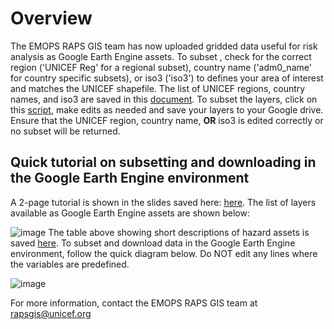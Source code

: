 # Overview

The EMOPS RAPS GIS team has now uploaded gridded data useful for risk analysis as Google Earth Engine assets. To subset , check for the correct region ('UNICEF Reg' for a regional subset), country name ('adm0_name' for country specific subsets), or iso3 ('iso3') to defines your area of interest and matches the UNICEF shapefile. The list of UNICEF regions, country names, and iso3 are saved in this <a href="https://github.com/emopsraps/Subsets/blob/main/UNICEF_Geosight_Country_id.csv">document</a>. To subset the layers, click on this <a href="https://code.earthengine.google.com/?scriptPath=users%2Femopsraps%2FScripts%3ASubset%20gridded%20data%20by%20country%20or%20region%2020240924">script</a>, make edits as needed and save your layers to your Google drive. Ensure that the UNICEF region, country name, <b>OR</b> iso3 is edited correctly or no subset will be returned.

## Quick tutorial on subsetting and downloading in the Google Earth Engine environment
A 2-page tutorial is shown in the slides saved here: <a href="https://github.com/emopsraps/Subset-gridded-data-Using-GEE/blob/main/Gridded%20data%20subset%20using%20GEE.pdf">here</a>. The list of layers available as Google Earth Engine assets are shown below:

![image](https://github.com/user-attachments/assets/5e7577db-5580-4579-a61a-d1e25115449a)
The table above showing short descriptions of hazard assets is saved <a href="https://github.com/emopsraps/Subset-gridded-data-Using-GEE/blob/main/Hazard%20asset%20name%20description.csv">here</a>. To subset and download data in the Google Earth Engine environment, follow the quick diagram below. Do NOT edit any lines where the variables are predefined.

![image](https://github.com/user-attachments/assets/84f61254-aa1d-477c-b717-3edf902b2692)


 


For more information, contact the EMOPS RAPS GIS team at rapsgis@unicef.org

 



